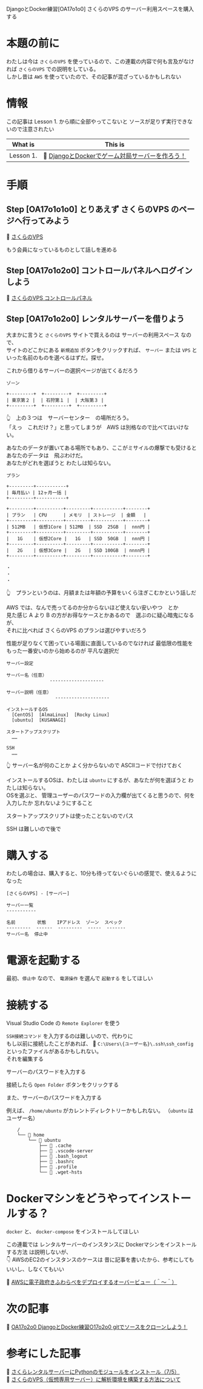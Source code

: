 DjangoとDocker練習[OA17o1o0] さくらのVPS のサーバー利用スペースを購入する

# 本題の前に

わたしは今は `さくらのVPS` を使っているので、この連載の内容で何も言及がなければ `さくらのVPS` での説明をしている。  
しかし昔は `AWS` を使っていたので、その記事が混ざっているかもしれない  

# 情報

この記事は Lesson 1. から順に全部やってこないと ソースが足りず実行できないので注意されたい  

| What is   | This is                                                                                                 |
| --------- | ------------------------------------------------------------------------------------------------------- |
| Lesson 1. | 📖 [DjangoとDockerでゲーム対局サーバーを作ろう！](https://qiita.com/muzudho1/items/eb0df0ea604e1fd9cdae) |

# 手順

## Step [OA17o1o1o0] とりあえず さくらのVPS のページへ行ってみよう

📖 [さくらのVPS](https://vps.sakura.ad.jp/)  

もう会員になっているものとして話しを進める  

## Step [OA17o1o2o0] コントロールパネルへログインしよう

📖 [さくらのVPS コントロールパネル](https://secure.sakura.ad.jp/vps/login?redirect=%2Fservers)  

## Step [OA17o1o2o0] レンタルサーバーを借りよう

大まかに言うと `さくらのVPS` サイトで買えるのは サーバーの利用スペース なので、  
サイトのどこかにある `新規追加` ボタンをクリックすれば、 `サーバー` または `VPS` といった名前のものを選べるはずだ。探せ。  

これから借りるサーバーの選択ページが出てくるだろう  

```plaintext
ゾーン

+---------+  +---------+  +---------+
| 東京第２ |  | 石狩第１ |  | 大阪第３ |
+---------+  +---------+  +---------+
```

👆　上の３つは　サーバーセンター　の場所だろう。  
「えっ　これだけ？」と思ってしまうが　AWS は別格なので比べてはいけない。  

あなたのデータが置いてある場所でもあり、ここがミサイルの爆撃でも受けると　あなたのデータは　飛ぶわけだ。  
あなたがどれを選ぼうと わたしは知らない。  

```plaintext
プラン

+---------+-----------+
| 毎月払い | 12ヶ月一括 |
+---------+-----------+ 

+---------+----------+---------+-----------+--------+
| プラン   | CPU      | メモリ  | ストレージ  | 金額   |
+---------+----------+---------+-----------+--------+
| 512MB   | 仮想1Core | 512MB  | SSD  25GB  |  nnn円 |
+---------+----------+---------+-----------+--------+
|   1G    | 仮想2Core |   1G   | SSD  50GB  |  nnn円 |
+---------+----------+---------+-----------+--------+
|   2G    | 仮想3Core |   2G   | SSD 100GB  | nnnn円 |
+---------+----------+---------+-----------+--------+

・
・
・
```

👆　プランというのは、月額または年額の予算をいくら注ぎこむかという話しだ  

AWS では、なんで売ってるのか分からないほど使えない安いやつ　とか  
見た感じ A より B の方がお得なケースとかあるので　選ぶのに疑心暗鬼になるが、  
それに比べれば さくらのVPS のプランは選びやすいだろう  

性能が足りなくて困っている場面に直面しているのでなければ 最低限の性能をもった一番安いのから始めるのが 平凡な選択だ  

```plaintext
サーバー設定

サーバー名（任意）
                --------------------

サーバー説明（任意）
                  --------------------

インストールするOS
  [CentOS]  [AlmaLinux]  [Rocky Linux]
  [ubuntu]  [KUSANAGI]

スタートアップスクリプト
  ……

SSH
  ……
```

👆 サーバー名が何のことか よく分からないので ASCIIコードで付けておく  

インストールするOSは、わたしは `ubuntu` にするが、あなたが何を選ぼうと わたしは知らない。  
OSを選ぶと、 管理ユーザーのパスワードの入力欄が出てくると思うので、何を入力したか 忘れないようにすること  

スタートアップスクリプトは使ったことないのでパス  

SSH は難しいので後で  

# 購入する

わたしの場合は、購入すると、10分も待ってないぐらいの感覚で、使えるようになった  

```plaintext
[さくらのVPS] - [サーバー]

サーバー一覧
-----------

名前        状態    IPアドレス  ゾーン  スペック
---------  ------  ---------  -----  -------
サーバー名  停止中

```

# 電源を起動する

最初、`停止中` なので、 `電源操作` を選んで `起動する` をしてほしい  

# 接続する

Visual Studio Code の `Remote Explorer` を使う  

`SSH接続コマンド` を入力するのは難しいので、代わりに  
もし以前に接続したことがあれば、 📄 `C:\Users\{ユーザー名}\.ssh\ssh_config` といったファイルがあるかもしれない。  
それを編集する  

サーバーのパスワードを入力する  

接続したら `Open Folder` ボタンをクリックする  

また、サーバーのパスワードを入力する  

例えば、 `/home/ubuntu` がカレントディレクトリーかもしれない。 （`ubuntu` はユーザー名）  

```plaintext
    /
    └── 📂 home
        └── 📂 ubuntu
            ├── 📂 .cache
            ├── 📂 .vscode-server
            ├── 📄 .bash_logout
            ├── 📄 .bashrc
            ├── 📄 .profile
            └── 📄 .wget-hsts
```

# Dockerマシンをどうやってインストールする？

`docker` と、 `docker-compose` をインストールしてほしい  

この連載では レンタルサーバーのインスタンスに Dockerマシンをインストールする方法 は説明しないが、  
👇 AWSのEC2のインスタンスのケースは 昔に記事を書いたから、参考にしてもいいし、しなくてもいい  

📖 [AWSに電子政府きふわらべをデプロイするオーバービュー（＾～＾）](https://crieit.net/posts/AWS-61a238f50f23a)  


# 次の記事

📖 [OA17o2o0 DjangoとDocker練習O17o2o0 gitでソースをクローンしよう！](https://qiita.com/muzudho1/items/7d4c35b58d6af20e3ceb)  

# 参考にした記事

📖 [さくらレンタルサーバーにPythonのモジュールをインストール（7/5）](http://mountainwind.sakura.ne.jp/wp/2017/07/05/%E3%81%95%E3%81%8F%E3%82%89%E3%83%AC%E3%83%B3%E3%82%BF%E3%83%AB%E3%82%B5%E3%83%BC%E3%83%90%E3%83%BC%E3%81%ABpython%E3%81%AE%E3%83%A2%E3%82%B8%E3%83%A5%E3%83%BC%E3%83%AB%E3%82%92%E3%82%A4%E3%83%B3/)  
📖 [さくらのVPS（仮想専用サーバー）に解析環境を構築する方法について](https://tellusxdp.github.io/start-python-with-tellus/environment/sakura-vps.pdf)  

